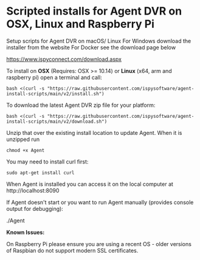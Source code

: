 # Scripted installs for Agent DVR on OSX, Linux and Raspberry Pi
Setup scripts for Agent DVR on macOS/ Linux
For Windows download the installer from the website
For Docker see the download page below

https://www.ispyconnect.com/download.aspx

To install on **OSX** (Requires: OSX >= 10.14) or **Linux** (x64, arm and raspberry pi) open a terminal and call:

    bash <(curl -s "https://raw.githubusercontent.com/ispysoftware/agent-install-scripts/main/v2/install.sh")

To download the latest Agent DVR zip file for your platform:

    bash <(curl -s "https://raw.githubusercontent.com/ispysoftware/agent-install-scripts/main/v2/download.sh")
    
Unzip that over the existing install location to update Agent. When it is unzipped run

    chmod +x Agent

You may need to install curl first:

    sudo apt-get install curl

When Agent is installed you can access it on the local computer at http://localhost:8090


If Agent doesn't start or you want to run Agent manually (provides console output for debugging):

./Agent

**Known Issues:**

On Raspberry Pi please ensure you are using a recent OS - older versions of Raspbian do not support modern SSL certificates.
